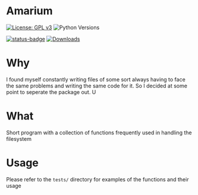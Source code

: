 # Amarium

[![License: GPL v3](https://img.shields.io/badge/License-GPL_v3-blue.svg)](https://www.gnu.org/licenses/gpl-3.0)
![Python Versions](https://img.shields.io/badge/python-3.8%20%7C%203.9%20%7C%203.10%20%7C%203.11%20%7C-blue) 
 
[![status-badge](https://ci.codeberg.org/api/badges/cap_jmk/amarium/status.svg)](https://ci.codeberg.org/cap_jmk/amarium)
[![Downloads](https://static.pepy.tech/personalized-badge/amarium?period=total&units=international_system&left_color=orange&right_color=blue&left_text=Downloads)](https://pepy.tech/project/amarium)

# Why 
I found myself constantly writing files of some sort always having to face the same problems and writing the same code for it. So I decided at some point to seperate the package out. U

# What 

Short program with a collection of functions frequently used in handling the filesystem

# Usage 

Please refer to the `tests/` directory for examples of the functions and their usage 
